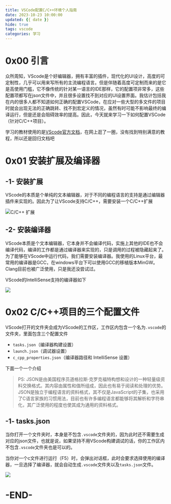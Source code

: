 ```yaml
---
title: VSCode配置C/C++环境个人指南
date: 2023-10-23 10:00:00
updated: {{ date }}
hide: true
tags: vscode
categories: 学习
---
```


# 0x00 引言

众所周知，VScode是个好编辑器，拥有丰富的插件，现代化的UI设计，高度的可定制性，几乎可以用来写所有的主流编程语言。但是伴随着高度可定制而来的是它是高使用门槛，它不像传统的针对某一语言的IDE那样，它的配置项非常多，这些配置项都写在json文件中，并且很多设置找不到对应的UI设置界面。我估计包括我在内的很多人都不知道如何正确的配置VSCode，在应对一些大型的多文件的项目时就会出现无法的正确跳转、找不到宏定义的情况，虽然有时可能不影响最终的编译运行，但是还是会阻碍效率的提高。因此，今天就来学习一下如何配置VSCode（针对C/C++项目）。



学习的教材使用的是[VScode官方文档](https://code.visualstudio.com/docs/cpp/config-linux)，在网上逛了一圈，没有找到特别满意的教程，所以还是回归文档吧



# 0x01 安装扩展及编译器



## -1- 安装扩展

VScode的本质是个单纯的文本编辑器，对于不同的编程语言的支持是通过编辑器插件来实现的。因此为了让VScode支持C/C++，需要安装一个C/C++扩展

![C/C++ 扩展](https://cdn.jsdelivr.net/gh/GoooForward/picture@main/note-image/cpp-extension.png)



## -2- 安装编译器

VScode本质是个文本编辑器，它本身并不会编译代码，实施上其他的IDE也不会编译代码，编译的工作都是通过编译器来实现的，只是调用的过程被隐藏起来了。为了能够在VScode中运行代码，我们需要安装编译器。我使用的Linux平台，最常用的编译器是GCC，在windows平台下可以使用GCC的移植版本MinGW。Clang目前也被广泛使用，只是我还没尝试过。

VScode的IntelliSense支持的编译器如下

![](https://cdn.jsdelivr.net/gh/GoooForward/picture@main/note-image/image-20231023210921602.png)



# 0x02 C/C++项目的三个配置文件



VScode打开的文件夹会成为VScode的工作区，工作区内包含一个名为`.vscode`的文件夹，里面包含三个配置文件

- `tasks.json`（编译器构建设置）
- `launch.json`（调试器设置）
- `c_cpp_properties.json`（编译器路径和 IntelliSense 设置）

下面一个一个介绍

> PS: JSON是由美国程序员道格拉斯·克罗克福特构想和设计的一种轻量级资料交换格式。其内容由属性和值所组成，因此也有易于阅读和处理的优势。JSON是独立于编程语言的资料格式，其不仅是JavaScript的子集，也采用了C语言家族的习惯用法，目前也有许多编程语言都能够将其解析和字符串化，其广泛使用的程度也使其成为通用的资料格式。



## -1- tasks.json

当你打开一个文件夹时，本身是不包含`.vscode`文件夹的，因为此时还不需要生成对应的json文件，也就是说，如果坚持不用VScode构建调试的话，你的工作区内不包含`.vscode`文件夹也是可以的。

当你对一个c文件进行运行（F5）时，会弹出对话框，此时会要求选择使用的编译器，一旦选择了编译器，就会自动生成`.vscode`文件夹以及`tasks.json`文件。

![](https://cdn.jsdelivr.net/gh/GoooForward/picture@main/note-image/image-20231023212644106.png)

























# -END-